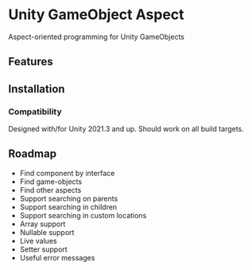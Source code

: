 # Unity GameObject Aspect

Aspect-oriented programming for Unity GameObjects

## Features

## Installation

### Compatibility

Designed with/for Unity 2021.3 and up. Should work on all build targets.

## Roadmap

- Find component by interface
- Find game-objects
- Find other aspects
- Support searching on parents
- Support searching in children
- Support searching in custom locations
- Array support
- Nullable support
- Live values
- Setter support
- Useful error messages
